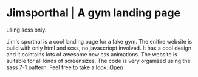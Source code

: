 # Jimsporthal | A gym landing page
using scss only.

Jim's sporthal is a cool landing page for a fake gym. The enitire website is build with only html and scss, no javascriopt involved. It has a cool design and it cointains lots of awesome new css animations. The website is suitable for all kinds of screensizes. The code is very organized using the sass 7-1 pattern. 
Feel free to take a look: [Open](https://hopeful-meitner-20a3db.netlify.app/)
